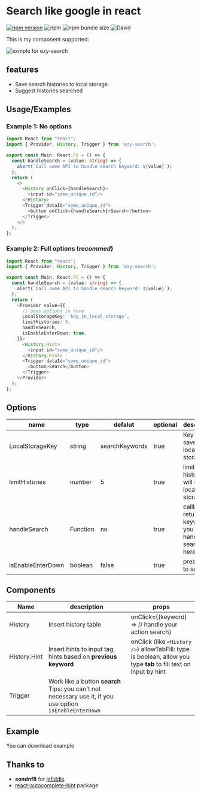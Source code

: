 # Search like google in react

[![npm version](https://badge.fury.io/js/ezy-search.svg)](https://badge.fury.io/js/ezy-search)
![npm](https://img.shields.io/npm/dw/ezy-search)
![npm bundle size](https://img.shields.io/bundlephobia/min/ezy-search)
![David](https://img.shields.io/david/nhcuongng/ezy-search)

This is my component supported:

![exmple for ezy-search](https://raw.githubusercontent.com/nhcuongng/ezy-search/master/img/example.png)

## features

- Save search histories to local storage
- Suggest histories searched

## Usage/Examples

### Example 1: No options

```ts
import React from "react";
import { Provider, History, Trigger } from 'ezy-search';

export const Main: React.FC = () => {
  const handleSearch = (value: string) => {
    alert(`Call some API to handle search keyword: ${value}`);
  };
  return (
    <>
      <History onClick={handleSearch}>
        <input id="some_unique_id"/>
      </History>
      <Trigger dataId="some_unique_id">
        <button onClick={handleSearch}>Search</button>
      </Trigger>
    </>
  );
};
```

### Example 2: Full options (*recommed*)

```ts
import React from "react";
import { Provider, History, Trigger } from 'ezy-search';

export const Main: React.FC = () => {
  const handleSearch = (value: string) => {
    alert(`Call some API to handle search keyword: ${value}`);
  };
  return (
    <Provider value={{
      // pass options in here
      LocalStorageKey: 'key_in_local_storage',
      limitHistories: 5,
      handleSearch,
      isEnableEnterDown: true,
    }}>
      <History.Hint>
        <input id="some_unique_id"/>
      </History.Hint>
      <Trigger dataId="some_unique_id">
        <button>Search</button>
      </Trigger>
    </Provider>
  );
};
```

## Options

| name  |  type |  defalut | optional  | description |
|---|---|---|---|---|
|  LocalStorageKey | string  |  searchKeywords | true | Key will save on local storage |
| limitHistories | number  | 5 | true  | limit histories will save in local storage |
| handleSearch | Function  | no |  true | callback return your keyword, you will handle search in here |
| isEnableEnterDown | boolean  | false |  true | press enter to search |

## Components

| Name         	| description                                                                                                    	| props                                                                                                                 	|
|--------------	|----------------------------------------------------------------------------------------------------------------	|-----------------------------------------------------------------------------------------------------------------------	|
| History      	| Insert history table                                                                                           	| onClick={(keyword) => // handle your action search}                                                                   	|
| History.Hint 	| Insert hints to input tag, hints based on  **previous keyword**                                                	| onClick (like ```<History />```) allowTabFill: type is boolean, allow you type  **tab** to fill text on input by hint 	|
| Trigger      	| Work like a button **search** Tips: you can't not necessary use it, if you use option  ```isEnableEnterDown``` 	|                                                                                                                       	|

## Example

You can download example

## Thanks to

- **sondnf8** for [jsfiddle](https://jsfiddle.net/sondnf8/m90q73y2/10/?fbclid=IwAR0398sEz_3gAcGkPlzDDsg6uqYuhpgZ9V0p-bRtx1HSnrkAQOkzlm290uE)
- [react-autocomplete-hint](https://github.com/ejmudi/react-autocomplete-hint) package